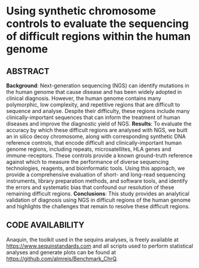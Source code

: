 # Using synthetic chromosome controls to evaluate the sequencing of difficult regions within the human genome

## ABSTRACT

  **Background**: Next-generation sequencing (NGS) can identify mutations in the human genome that cause disease and has been widely adopted in clinical diagnosis. However, the human genome contains many polymorphic, low complexity, and repetitive regions that are difficult to sequence and analyse. Despite their difficulty, these regions include many clinically-important sequences that can inform the treatment of human diseases and improve the diagnostic yield of NGS. 
  **Results**: To evaluate the accuracy by which these difficult regions are analysed with NGS, we built an in silico decoy chromosome, along with corresponding synthetic DNA reference controls, that encode difficult and clinically-important human genome regions, including repeats, microsatellites, HLA genes and immune-receptors. These controls provide a known ground-truth reference against which to measure the performance of diverse sequencing technologies, reagents, and bioinformatic tools. Using this approach, we provide a comprehensive evaluation of short- and long-read sequencing instruments, library preparation methods, and software tools, and identify the errors and systematic bias that confound our resolution of these remaining difficult regions. 
  **Conclusions**: This study provides an analytical validation of diagnosis using NGS in difficult regions of the human genome and highlights the challenges that remain to resolve these difficult regions.

## CODE AVAILABILITY

Anaquin, the toolkit used in the sequins analyses, is freely available at https://www.sequinstandards.com and all scripts used to perform statistical analyses and generate plots can be found at https://github.com/almreis/Benchmark_ChrQ.

